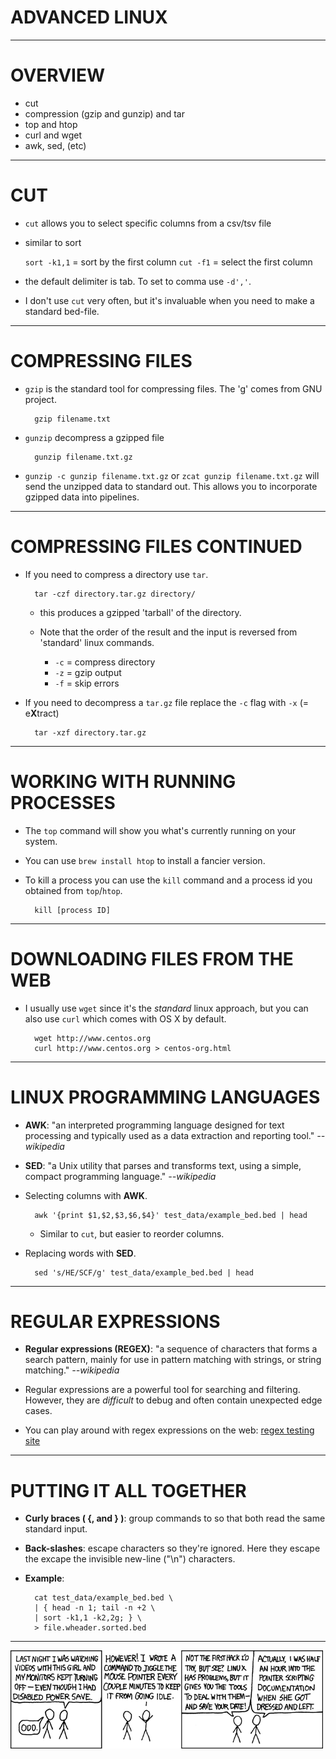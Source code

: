 # ADVANCED LINUX

---

# OVERVIEW

- cut
- compression (gzip and gunzip) and tar
- top and htop
- curl and wget
- awk, sed, (etc)

---

# CUT

- `cut` allows you to select specific columns from a csv/tsv file

- similar to sort

	`sort -k1,1` = sort by the first column 
	`cut -f1` = select the first column

- the default delimiter is tab. To set to comma use `-d','`.

- I don't use `cut` very often, but it's invaluable when you need to make a standard bed-file.

---

# COMPRESSING FILES

- `gzip` is the standard tool for compressing files. The 'g' comes from GNU project.

		gzip filename.txt

- `gunzip` decompress a gzipped file

		gunzip filename.txt.gz

- `gunzip -c gunzip filename.txt.gz` or `zcat gunzip filename.txt.gz` will send the unzipped data to standard out. This allows you to incorporate gzipped data into pipelines.

---

# COMPRESSING FILES CONTINUED

- If you need to compress a directory use `tar`. 

		tar -czf directory.tar.gz directory/

	- this produces a gzipped 'tarball' of the directory.

	- Note that the order of the result and the input is reversed from 'standard' linux commands. 
		- `-c` = compress directory
		- `-z` = gzip output
		- `-f` = skip errors

- If you need to decompress a `tar.gz` file replace the `-c` flag with `-x` (= e**X**tract)

		tar -xzf directory.tar.gz

---

# WORKING WITH RUNNING PROCESSES

- The `top` command will show you what's currently running on your system.

- You can use `brew install htop` to install a fancier version.

- To kill a process you can use the `kill` command and a process id you obtained from `top`/`htop`.

		kill [process ID]

---

# DOWNLOADING FILES FROM THE WEB

- I usually use `wget` since it's the *standard* linux approach, but you can also use `curl` which comes with OS X by default.

		wget http://www.centos.org
		curl http://www.centos.org > centos-org.html


---

# LINUX PROGRAMMING LANGUAGES

- **AWK**: "an interpreted programming language designed for text processing and typically used as a data extraction and reporting tool." *--wikipedia*

- **SED**: "a Unix utility that parses and transforms text, using a simple, compact programming language." *--wikipedia*

- Selecting columns with **AWK**.

		awk '{print $1,$2,$3,$6,$4}' test_data/example_bed.bed | head

	- Similar to `cut`, but easier to reorder columns.

- Replacing words with **SED**.

		sed 's/HE/SCF/g' test_data/example_bed.bed | head

---

# REGULAR EXPRESSIONS

- **Regular expressions (REGEX)**: "a sequence of characters that forms a search pattern, mainly for use in pattern matching with strings, or string matching." *--wikipedia*

- Regular expressions are a powerful tool for searching and filtering. However, they are *difficult* to debug and often contain unexpected edge cases.

- You can play around with regex expressions on the web: [regex testing site](http://gskinner.com/RegExr/)


---

# PUTTING IT ALL TOGETHER

- **Curly braces ( {, and } )**: group commands to so that both read the same standard input.

- **Back-slashes**: escape characters so they're ignored. Here they escape the excape the invisible new-line ("\n") characters.

- **Example**:

		cat test_data/example_bed.bed \
		| { head -n 1; tail -n +2 \
		| sort -k1,1 -k2,2g; } \
		> file.wheader.sorted.bed

---


<img src="images/command_line_fu.png" alt="XKCD" style="width: 500px;"/>





